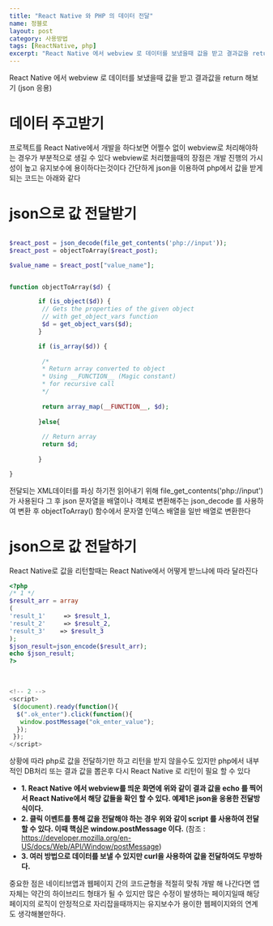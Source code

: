 ```yaml
---
title: "React Native 와 PHP 의 데이터 전달"
name: 정블로
layout: post
category: 사용방법
tags: [ReactNative, php]
excerpt: "React Native 에서 webview 로 데이터를 보냈을때 값을 받고 결과값을 return 해보기"
---
```


React Native 에서 webview 로 데이터를 보냈을때 값을 받고 결과값을 return 해보기 (json 응용)

# 데이터 주고받기

프로젝트를 React Native에서 개발을 하다보면 어쩔수 없이 webview로 처리해야하는 경우가 부분적으로 생길 수 있다
webview로 처리했을때의 장점은 개발 진행의 가시성이 높고 유지보수에 용이하다는것이다
간단하게 json을 이용하여 php에서 값을 받게 되는 코드는 아래와 같다


# json으로 값 전달받기

```php

$react_post = json_decode(file_get_contents('php://input'));
$react_post = objectToArray($react_post); 

$value_name = $react_post["value_name"];


function objectToArray($d) {

        if (is_object($d)) {
         // Gets the properties of the given object
         // with get_object_vars function
         $d = get_object_vars($d);
        }

        if (is_array($d)) {
      
         /*
         * Return array converted to object
         * Using __FUNCTION__ (Magic constant)
         * for recursive call
         */
      
         return array_map(__FUNCTION__, $d);
      
        }else{
      
         // Return array
         return $d;
      
        }

}


```
전달되는 XML데이터를 파싱 하기전 읽어내기 위해 file_get_contents('php://input') 가 사용된다
그 후 json 문자열을 배열이나 객체로 변환해주는 json_decode 를 사용하여 변환 후
objectToArray() 함수에서 문자열 인덱스 배열을 일반 배열로 변환한다



# json으로 값 전달하기

React Native로 값을 리턴할때는 React Native에서 어떻게 받느냐에 따라 달라진다

```php
<?php
/* 1 */
$result_arr = array
(
'result_1'     => $result_1,
'result_2'     => $result_2,
'result_3' 	  => $result_3
);
$json_result=json_encode($result_arr);
echo $json_result;
?>
```
  
<br>

```javascript
<!-- 2 -->
<script>
 $(document).ready(function(){
  $(".ok_enter").click(function(){
   window.postMessage("ok_enter_value");
  });
 });
</script>
```

상황에 따라 php로 값을 전달하기만 하고 리턴을 받지 않을수도 있지만
php에서 내부적인 DB처리 또는 결과 값을 뽑은후 다시 React Native 로 리턴이 필요 할 수 있다

- __1. React Native 에서 webview를 띄운 화면에 위와 같이 결과 값을 echo 를 찍어서 React Native에서 해당 값들을 확인 할 수 있다. 예제1은 json을 응용한 전달방식이다.__
- __2. 클릭 이벤트를 통해 값을 전달해야 하는 경우 위와 같이 script 를 사용하여 전달 할 수 있다. 이때 핵심은 window.postMessage 이다.__ 
(참조 : <https://developer.mozilla.org/en-US/docs/Web/API/Window/postMessage>)
- __3. 여러 방법으로 데이터를 보낼 수 있지만 curl을 사용하여 값을 전달하여도 무방하다.__

중요한 점은 네이티브앱과 웹페이지 간의 코드균형을 적절히 맞춰 개발 해 나간다면 앱 자체는 약간의 하이브리드 형태가 될 수 있지만
많은 수정이 발생하는 페이지일때 해당 페이지의 로직이 안정적으로 자리잡을때까지는 유지보수가 용이한 웹페이지와의 연계도 생각해볼만하다.



